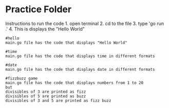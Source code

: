 # Practice Folder
Instructions to run the code
    1. open terminal
    2. cd to the file 
    3. type 'go run .'
    4. This is displays the "Hello World"
    
    #hello
    main.go file has the code that displays "Hello World" 

    #time
    main.go file has the code that displays time in different formats

    #date
    main.go file has the code that displays date in different formats

    #fizzbuzz game
    main.go file has the code that displays numbers from 1 to 20
    but 
    divisibles of 3 are printed as fizz
    divisibles of 5 are printed as buzz
    divisibles of 3 and 5 are printed as fizz buzz



